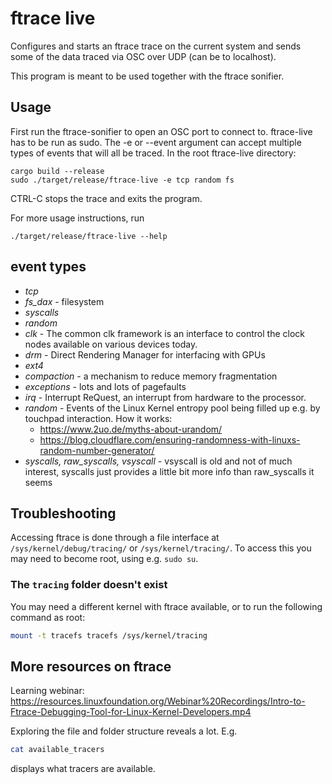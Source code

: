 # ftrace live

Configures and starts an ftrace trace on the current system and sends some of the data traced via OSC over UDP (can be to localhost).

This program is meant to be used together with the ftrace sonifier.

## Usage

First run the ftrace-sonifier to open an OSC port to connect to.
ftrace-live has to be run as sudo. The -e or --event argument can accept multiple types of events that will all be traced. In the root ftrace-live directory:

```
cargo build --release
sudo ./target/release/ftrace-live -e tcp random fs
```

CTRL-C stops the trace and exits the program.

For more usage instructions, run

```
./target/release/ftrace-live --help
```

## event types

- _tcp_
- _fs_dax_ - filesystem
- _syscalls_
- _random_
- _clk_ - The common clk framework is an interface to control the clock nodes available on various devices today.
- _drm_ - Direct Rendering Manager for interfacing with GPUs
- _ext4_
- _compaction_ - a mechanism to reduce memory fragmentation
- _exceptions_ - lots and lots of pagefaults
- _irq_ - Interrupt ReQuest, an interrupt from hardware to the processor.
- _random_ - Events of the Linux Kernel entropy pool being filled up e.g. by touchpad interaction. How it works:
  - https://www.2uo.de/myths-about-urandom/
  - https://blog.cloudflare.com/ensuring-randomness-with-linuxs-random-number-generator/
- _syscalls, raw_syscalls, vsyscall_ - vsyscall is old and not of much interest, syscalls just provides
  a little bit more info than raw_syscalls it seems

## Troubleshooting

Accessing ftrace is done through a file interface at `/sys/kernel/debug/tracing/` or `/sys/kernel/tracing/`. To access this you may need to become root, using e.g. `sudo su`.

### The `tracing` folder doesn't exist

You may need a different kernel with ftrace available, or to run the following command as root:

``` sh
mount -t tracefs tracefs /sys/kernel/tracing
```

## More resources on ftrace

Learning webinar: https://resources.linuxfoundation.org/Webinar%20Recordings/Intro-to-Ftrace-Debugging-Tool-for-Linux-Kernel-Developers.mp4


Exploring the file and folder structure reveals a lot. E.g.

``` sh
cat available_tracers
```
displays what tracers are available.
